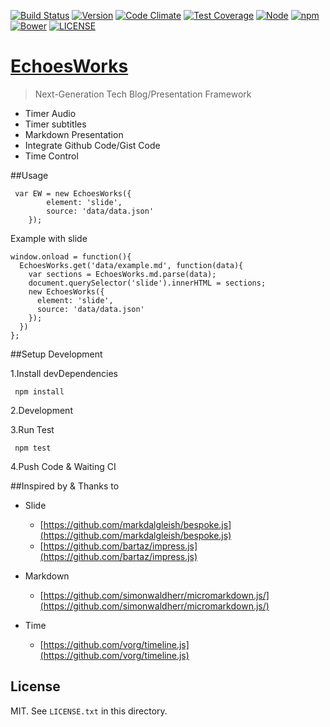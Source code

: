[![Build Status](https://travis-ci.org/phodal/echoesworks.svg?branch=master)](https://travis-ci.org/phodal/echoesworks)
[![Version](http://img.shields.io/npm/v/echoesworks.svg?style=flat)](http://http://img.shields.io/npm/v/echoesworks.svg)
[![Code Climate](https://codeclimate.com/github/phodal/echoesworks/badges/gpa.svg)](https://codeclimate.com/github/phodal/echoesworks)
[![Test Coverage](https://codeclimate.com/github/phodal/echoesworks/badges/coverage.svg)](https://codeclimate.com/github/phodal/echoesworks)
[![Node](https://img.shields.io/node/v/gh-badges.svg?style=flat)]()
[![npm](https://img.shields.io/npm/dm/echoesworks.svg?style=flat)]()
[![Bower](https://img.shields.io/bower/v/echoesworks.svg?style=flat)]()
[![LICENSE](https://img.shields.io/badge/license-MIT-green.svg?style=flat)]()

# [EchoesWorks](http://www.echoesworks.com/)

> Next-Generation Tech Blog/Presentation Framework
 
- Timer Audio
- Timer subtitles
- Markdown Presentation
- Integrate Github Code/Gist Code
- Time Control

##Usage

     var EW = new EchoesWorks({
     		element: 'slide',
     		source: 'data/data.json'
     	});

Example with slide

    window.onload = function(){
      EchoesWorks.get('data/example.md', function(data){
        var sections = EchoesWorks.md.parse(data);
        document.querySelector('slide').innerHTML = sections;
        new EchoesWorks({
          element: 'slide',
          source: 'data/data.json'
        });
      })
    };


##Setup Development

1.Install devDependencies

     npm install

2.Development

3.Run Test

     npm test
      
4.Push Code & Waiting CI            

##Inspired by & Thanks to

- Slide

    * [https://github.com/markdalgleish/bespoke.js](https://github.com/markdalgleish/bespoke.js)
    * [https://github.com/bartaz/impress.js](https://github.com/bartaz/impress.js)

- Markdown
    
    * [https://github.com/simonwaldherr/micromarkdown.js/](https://github.com/simonwaldherr/micromarkdown.js/)

- Time 
    
    * [https://github.com/vorg/timeline.js](https://github.com/vorg/timeline.js)

## License

MIT. See `LICENSE.txt` in this directory.

